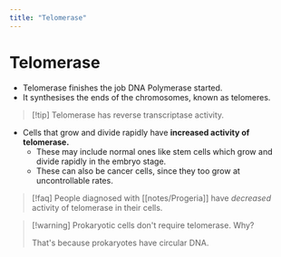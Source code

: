 ```yaml
---
title: "Telomerase"
---
```

# Telomerase
- Telomerase finishes the job DNA Polymerase started. 
- It synthesises the ends of the chromosomes, known as telomeres.

>[!tip] Telomerase has reverse transcriptase activity.

- Cells that grow and divide rapidly have **increased activity of telomerase.**
	- These may include normal ones like stem cells which grow and divide rapidly in the embryo stage.
	- These can also be cancer cells, since they too grow at uncontrollable rates.

>[!faq] People diagnosed with [[notes/Progeria]] have *decreased* activity of telomerase in their cells.

>[!warning] Prokaryotic cells don't require telomerase. Why?
>
> That's because prokaryotes have circular DNA.

